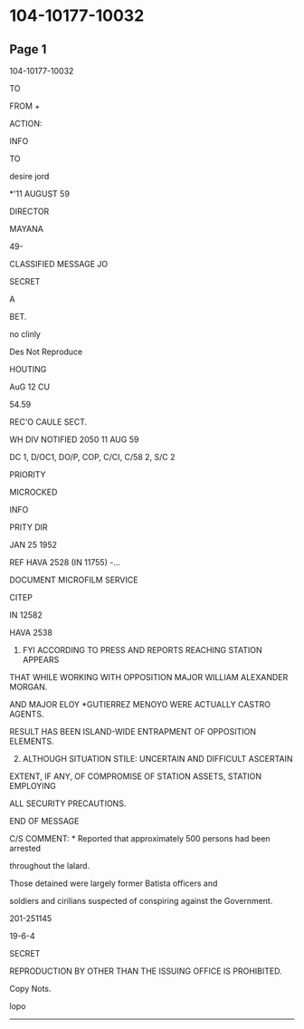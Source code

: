 # 104-10177-10032

## Page 1

104-10177-10032

TO

FROM +

ACTION:

INFO

TO

desire jord

*'11 AUGUST 59

DIRECTOR

MAYANA

49-

CLASSIFIED MESSAGE JO

SECRET

A

BET.

no clinly

Des Not Reproduce

HOUTING

AuG 12 CU

54.59

REC'O CAULE SECT.

WH DIV NOTIFIED 2050 11 AUG 59

DC 1, D/OC1, DO/P, COP, C/CI, C/58 2, S/C 2

PRIORITY

MICROCKED

INFO

PRITY DIR

JAN 25 1952

REF HAVA 2528 (IN 11755) -...

DOCUMENT MICROFILM SERVICE

CITEP

IN 12582

HAVA 2538

1. FYI ACCORDING TO PRESS AND REPORTS REACHING STATION APPEARS

THAT WHILE WORKING WITH OPPOSITION MAJOR WILLIAM ALEXANDER MORGAN.

AND MAJOR ELOY *GUTIERREZ MENOYO WERE ACTUALLY CASTRO AGENTS.

RESULT HAS BEEN ISLAND-WIDE ENTRAPMENT OF OPPOSITION ELEMENTS.

2. ALTHOUGH SITUATION STILE: UNCERTAIN AND DIFFICULT ASCERTAIN

EXTENT, IF ANY, OF COMPROMISE OF STATION ASSETS, STATION EMPLOYING

ALL SECURITY PRECAUTIONS.

END OF MESSAGE

C/S COMMENT: * Reported that approximately 500 persons had been arrested

throughout the lalard.

Those detained were largely former Batista officers and

soldiers and cirilians suspected of conspiring against the Government.

201-251145

19-6-4

SECRET

REPRODUCTION BY OTHER THAN THE ISSUING OFFICE IS PROHIBITED.

Copy Nots.

lopo

---

